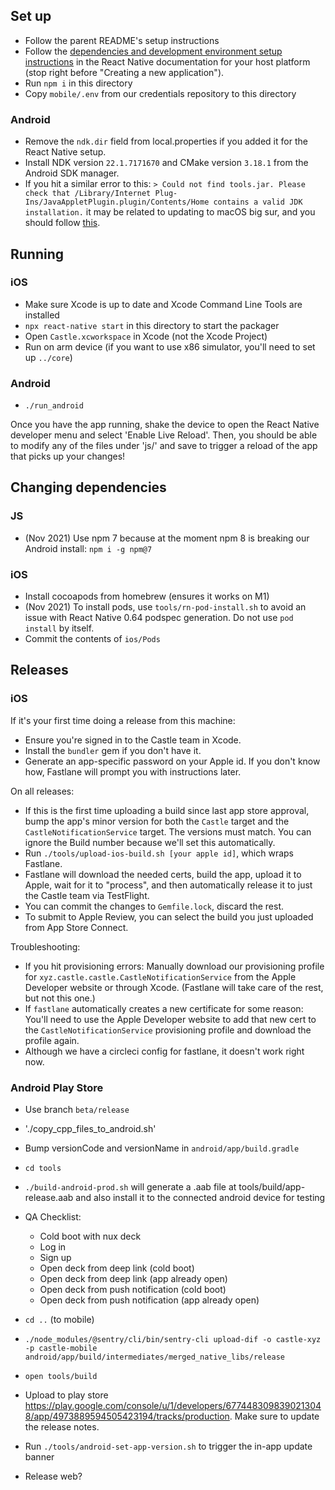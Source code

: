 ## Set up

- Follow the parent README's setup instructions
- Follow the [dependencies and development environment setup instructions](https://reactnative.dev/docs/environment-setup) in the React Native documentation for your host platform (stop right before "Creating a new application").
- Run `npm i` in this directory
- Copy `mobile/.env` from our credentials repository to this directory

### Android

- Remove the `ndk.dir` field from local.properties if you added it for the React Native setup.
- Install NDK version `22.1.7171670` and CMake version `3.18.1` from the Android SDK manager.
- If you hit a similar error to this: `> Could not find tools.jar. Please check that /Library/Internet Plug-Ins/JavaAppletPlugin.plugin/Contents/Home contains a valid JDK installation.` it may be related to updating to macOS big sur, and you should follow [this](https://stackoverflow.com/questions/64968851/could-not-find-tools-jar-please-check-that-library-internet-plug-ins-javaapple).

## Running

### iOS

- Make sure Xcode is up to date and Xcode Command Line Tools are installed
- `npx react-native start` in this directory to start the packager
- Open `Castle.xcworkspace` in Xcode (not the Xcode Project)
- Run on arm device (if you want to use x86 simulator, you'll need to set up `../core`)

### Android

- `./run_android`

Once you have the app running, shake the device to open the React Native developer menu and select 'Enable Live Reload'. Then, you should be able to modify any of the files under 'js/' and save to trigger a reload of the app that picks up your changes!

## Changing dependencies

### JS

- (Nov 2021) Use npm 7 because at the moment npm 8 is breaking our Android install: `npm i -g npm@7`

### iOS

- Install cocoapods from homebrew (ensures it works on M1)
- (Nov 2021) To install pods, use `tools/rn-pod-install.sh` to avoid an issue with React Native 0.64 podspec generation. Do not use `pod install` by itself.
- Commit the contents of `ios/Pods`

## Releases

### iOS

If it's your first time doing a release from this machine:

- Ensure you're signed in to the Castle team in Xcode.
- Install the `bundler` gem if you don't have it.
- Generate an app-specific password on your Apple id. If you don't know how, Fastlane will prompt you with instructions later.

On all releases:

- If this is the first time uploading a build since last app store approval, bump the app's minor version for both the `Castle` target and the `CastleNotificationService` target. The versions must match. You can ignore the Build number because we'll set this automatically.
- Run `./tools/upload-ios-build.sh [your apple id]`, which wraps Fastlane.
- Fastlane will download the needed certs, build the app, upload it to Apple, wait for it to "process", and then automatically release it to just the Castle team via TestFlight.
- You can commit the changes to `Gemfile.lock`, discard the rest.
- To submit to Apple Review, you can select the build you just uploaded from App Store Connect.

Troubleshooting:

- If you hit provisioning errors: Manually download our provisioning profile for `xyz.castle.castle.CastleNotificationService` from the Apple Developer website or through Xcode. (Fastlane will take care of the rest, but not this one.)
- If `fastlane` automatically creates a new certificate for some reason: You'll need to use the Apple Developer website to add that new cert to the `CastleNotificationService` provisioning profile and download the profile again.
- Although we have a circleci config for fastlane, it doesn't work right now.

### Android Play Store

- Use branch `beta/release`
- './copy_cpp_files_to_android.sh'
- Bump versionCode and versionName in `android/app/build.gradle`
- `cd tools`
- `./build-android-prod.sh` will generate a .aab file at tools/build/app-release.aab and also install it to the connected android device for testing

- QA Checklist:
  - Cold boot with nux deck
  - Log in
  - Sign up
  - Open deck from deep link (cold boot)
  - Open deck from deep link (app already open)
  - Open deck from push notification (cold boot)
  - Open deck from push notification (app already open)

- `cd ..` (to mobile)
- `./node_modules/@sentry/cli/bin/sentry-cli upload-dif -o castle-xyz -p castle-mobile android/app/build/intermediates/merged_native_libs/release`
- `open tools/build`
- Upload to play store https://play.google.com/console/u/1/developers/6774483098390213048/app/4973889594505423194/tracks/production. Make sure to update the release notes.
- Run `./tools/android-set-app-version.sh` to trigger the in-app update banner
- Release web?
